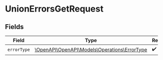 # UnionErrorsGetRequest


## Fields

| Field                                                                                | Type                                                                                 | Required                                                                             | Description                                                                          |
| ------------------------------------------------------------------------------------ | ------------------------------------------------------------------------------------ | ------------------------------------------------------------------------------------ | ------------------------------------------------------------------------------------ |
| `errorType`                                                                          | [\OpenAPI\OpenAPI\Models\Operations\ErrorType](../../Models/Operations/ErrorType.md) | :heavy_check_mark:                                                                   | N/A                                                                                  |